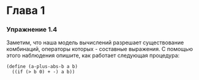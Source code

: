 # Глава 1

### Упражнение 1.4
Заметим, что наша модель вычислений разрешает существование комбинаций, операторы которых - составные выражения. С помощью этого наблюдения опишите, как работает следующая
процедура:

```racket
(define (a-plus-abs-b a b)
  ((if (> b 0) + -) a b))
```